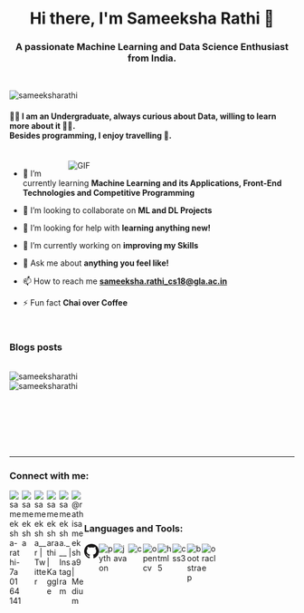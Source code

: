 <h1 align="center">Hi there, I'm Sameeksha Rathi 👋</h1>
<h3 align="center">A passionate Machine Learning and Data Science Enthusiast from India.</h3>

<br>

<p align="left"> <img src="https://komarev.com/ghpvc/?username=sameeksharathi" alt="sameeksharathi" /> </p>

#### 👩‍🎓 I am an Undergraduate, always curious about Data, willing to learn more about it 👩‍💻. <br /> Besides programming, I enjoy travelling 🚀.

<br />
<img align="right" alt="GIF" src="https://media1.giphy.com/media/p4NLw3I4U0idi/200.webp?cid=ecf05e47ut5pr45pj9m7x00dco0dgwmqq1so04zmjkqx6daz&rid=200.webp" width="400px" />

- 🌱 I’m currently learning **Machine Learning and its Applications, Front-End Technologies and Competitive Programming**

- 👯 I’m looking to collaborate on **ML and DL Projects**

- 🤔 I’m looking for help with **learning anything new!**

- 🔭 I’m currently working on **improving my Skills**

- 💬 Ask me about **anything you feel like!**

- 📫 How to reach me **sameeksha.rathi_cs18@gla.ac.in**

- ⚡ Fun fact **Chai over Coffee**

<br>

### Blogs posts
<!-- BLOG-POST-LIST:START -->
<!-- BLOG-POST-LIST:END -->
<br>

<img src="https://github-readme-stats.vercel.app/api/top-langs/?username=sameeksharathi&layout=compact&hide=html&hide_border=true,issues&theme=gruvbox" alt="sameeksharathi" />
<br />
<img align="left" src="https://github-readme-stats.vercel.app/api?username=sameeksharathi&show_icons=true&hide_border=true&count_private=true&hide=prs,issues&theme=gruvbox" alt="sameeksharathi" />
<br />
<br />
<br />
<br />
<br />
<br />
<br />

<hr>

### Connect with me:
<a href="https://www.linkedin.com/in/sameeksha-rathi-7a0164141/" target="_blank">
  <img align="left" alt="sameeksha-rathi-7a0164141" | Linkedin" title="LinkedIn"  width="22px" src="https://cdn.jsdelivr.net/npm/simple-icons@v3/icons/linkedin.svg"> 
</a>                                                                                                                                     
<a href="https://www.hackerrank.com/_181500611" target="_blank">
  <img align="left" alt="sameeksha" | HackerRank" title="HackerRank" width="22px" src="https://cdn.jsdelivr.net/npm/simple-icons@v3/icons/hackerrank.svg"> 
</a>
<a href="https://twitter.com/sameeksha__r" target="_blank">
  <img align="left" alt="sameeksha__r | Twitter" title="Twitter" width="22px" src="https://cdn.jsdelivr.net/npm/simple-icons@3.0.1/icons/twitter.svg">
</a>                                                                                                                                                                             <a href="https://kaggle.com/sameeksharathi" target="_blank">
  <img align="left" alt="sameeksharathi | Kaggle" title="Kaggle" width="22px" src="https://cdn.jsdelivr.net/npm/simple-icons@3.0.1/icons/kaggle.svg">
</a>                                               
<a href="https://instagram.com/sameeksha.___" target="_blank">
  <img align="left" alt="sameeksha.___ | Instagram" title="Instagram" width="22px" src="https://cdn.jsdelivr.net/npm/simple-icons@3.0.1/icons/instagram.svg">
</a>
<a href="https://medium.com/@rathisameeksha9" target="_blank">
  <img align="left" alt="@rathisameeksha9 | Medium" title="Medium" width="22px" src="https://cdn.jsdelivr.net/npm/simple-icons@3.0.1/icons/medium.svg">
</a>
<br />
<br />

### Languages and Tools:
<img align="left" alt="GitHub" title="Github" width="26px" src="https://raw.githubusercontent.com/github/explore/78df643247d429f6cc873026c0622819ad797942/topics/github/github.png" />

<img align="left" alt="python" title="Python" width="26px" src="https://devicons.github.io/devicon/devicon.git/icons/python/python-original.svg" />

<img align="left" alt="java" title="Java" width="26px" src="https://devicons.github.io/devicon/devicon.git/icons/java/java-original-wordmark.svg" />

<img align="left" alt="c" title="C" width="26px" src="https://devicons.github.io/devicon/devicon.git/icons/c/c-original.svg" />

<img align="left" alt="opencv" title="OpenCV" width="26px" src="https://www.vectorlogo.zone/logos/opencv/opencv-icon.svg" width="40" />

<img align="left" alt="html5" title="HTML5" width="26px" src="https://devicons.github.io/devicon/devicon.git/icons/html5/html5-original-wordmark.svg" />

<img align="left" alt="css3" title="CSS3" width="26px" src="https://devicons.github.io/devicon/devicon.git/icons/css3/css3-original-wordmark.svg" />

<img align="left" alt="bootstrap" title="Bootstrap4 & Bootstrap5" width="26px" src="https://devicons.github.io/devicon/devicon.git/icons/bootstrap/bootstrap-plain.svg" /> 

<img align="left" alt="oracle" title="Oracle" width="26px" src="https://devicons.github.io/devicon/devicon.git/icons/oracle/oracle-original.svg" /> 
<br /><br />

